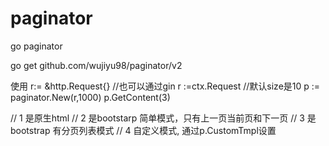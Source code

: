 # paginator
go paginator

go get github.com/wujiyu98/paginator/v2

使用 
r:= &http.Request{}
//也可以通过gin r :=ctx.Request
//默认size是10
p := paginator.New(r,1000)
p.GetContent(3)

// 1 是原生html
// 2 是bootstarp 简单模式，只有上一页当前页和下一页
// 3 是bootstrap 有分页列表模式
// 4 自定义模式, 通过p.CustomTmpl设置